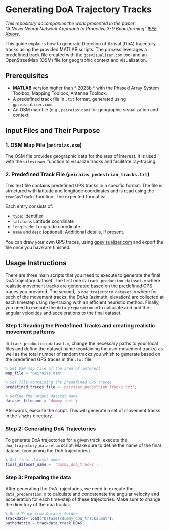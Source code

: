 # Generating DoA Trajectory Tracks
*This repository accompanies the work presented in the paper:  
"A Novel Neural Network Approach to Proactive 3-D Beamforming" [IEEE Xplore](https://ieeexplore.ieee.org/document/10750053).*

This guide explains how to generate Direction of Arrival (DoA) trajectory tracks using the provided MATLAB scripts. The process leverages a predefined track file created with the `gpsvisualizer.com` tool and an OpenStreetMap (OSM) file for geographic context and visualization.

## Prerequisites

- **MATLAB** version higher than * 2023b * with the Phased Array System Toolbox, Mapping Toolbox, Antenna Toolbox.
- A predefined track file in `.txt` format, generated using `gpsvisualizer.com`.
- An OSM map file (e.g., `peiraias.osm`) for geographic visualization and context.

## Input Files and Their Purpose

### 1. OSM Map File (`peiraias.osm`)
The OSM file provides geographic data for the area of interest. It is used with the `siteviewer` function to visualize tracks and facilitate ray-tracing.

### 2. Predefined Track File (`peiraias_pedestrian_tracks.txt`)
This text file contains predefined GPS tracks in a specific format. The file is structured with latitude and longitude coordinates and is read using the `readGpsTracks` function. The expected format is:

Each entry consists of:
- `type`: Identifier 
- `latitude`: Latitude coordinate
- `longitude`: Longitude coordinate
- `name` and `desc` (optional): Additional details, if present.

You can draw your own GPS traces, using [gpsvisualizer.com](https://www.gpsvisualizer.com/draw/) and export the file once you have are finished.

## Usage Instructions
There are three main scripts that you need to execute to generate the final DoA trajectory dataset. The first one is `track_production_dataset.m` where realistic movement tracks are generated based on the predefined GPS traces you provided. The second, is `doa_trajectory_dataset.m` where for each of the movement tracks, the DoAs (azimuth, elevation) are collected at each timestep using ray-tracing with an efficient heuristic method.
Finally, you need to execute the `data_preparation.m` to calculate and add the angular velocities and accelerations to
the final dataset.
### Step 1: Reading the Predefined Tracks and creating realistic movement patterns

In `track_production_dataset.m`, change the necessary paths to your local files and define the dataset name (containing the user movement tracks) as well as the total number of random tracks you whish to generate based on the predefined GPS traces in the `.txt` file:

```matlab
% Set OSM map file of the area of interest
map_file = "peiraias.osm"; 

% Set file containing the predefined GPS traces
predefined_traces_file = 'peiraias_pedestrian_tracks.txt';

% Define the output dataset name
dataset_filename = 'dummy_test'; 
```
Aferwards, execute the script. This will generate a set of movement tracks in the `\Paths` directory. 


### Step 2: Generating DoA Trajectories
To generate DoA trajectories for a given track, execute the `doa_trajectory_dataset.m` script. Make sure to define the name of the final dataset (containing the DoA trajectories).

```matlab
% Set final dataset name
final_dataset_name =  'dummy_doa_tracks';
```

### Step 3: Preparing the data
After generating the DoA trajectories, we need to execute the `data_preparation.m` to calculate and concatenate the angular velocity and acceleration for each time-step of these trajectories.
Make sure to change the directory of the doa tracks:

```matlab
% Read Track from Dataset Folder
trackdata= load("Dataset/dummy_doa_tracks.mat");
pathsMatrix = trackdata.track_DOAS;
```
